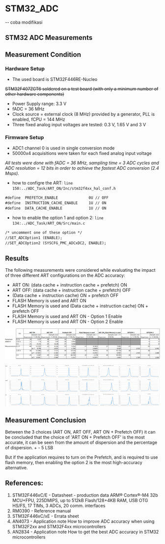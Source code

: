 # STM32_ADC
-- coba modifikasi
## STM32 ADC Measurements

## Measurement Condition
### Hardware Setup
- The used board is STM32F446RE-Nucleo 

~~STM32F407ZGT6 soldered on a test board (with only a minimum number of other
hardware components)~~
- Power Supply range: 3.3 V
- fADC = 36 MHz
- Clock source =  external clock (8 MHz) provided by a generator, PLL is enabled, fCPU = 144 MHz
- Three fixed analog input voltages are tested: 0.3 V, 1.65 V and 3 V
### Firmware Setup
- ADC1 channel 0 is used  in single conversion mode
- 50000x4 acquisitions were taken for each fixed analog input voltage

*All tests were done with fADC = 36 MHz, sampling time = 3 ADC cycles and ADC resolution = 12 bits in order to achieve the fastest ADC conversion (2.4 Msps).*

- how to configre the ART: `line 150:../ADC_Task/ART_ON/Inc/stm32f4xx_hal_conf.h`
``` markdown
#define  PREFETCH_ENABLE              0U // OFF
#define  INSTRUCTION_CACHE_ENABLE     1U // ON
#define  DATA_CACHE_ENABLE            1U // ON
```

- how to enable the option 1 and option 2: `line 134:../ADC_Task/ART_ON/Src/main.c`
``` markdown
/* uncomment one of these option */
//SET_ADCOption1 (ENABLE);
//SET_ADCOption2 (SYSCFG_PMC_ADCxDC2, ENABLE);
```

## Results
The following measurements were considered while evaluating the impact of three different
ART configurations on the ADC accuracy:
- ART ON: (data cache + instruction cache + prefetch) ON
- ART OFF: (data cache + instruction cache + prefetch) OFF
- (Data cache + instruction cache) ON + prefetch OFF
- FLASH Memory is used and ART ON
- FLASH Memory is used and (Data cache + instruction cache) ON + prefetch OFF
- FLASH Memory is used and ART ON - Option 1 Enable
- FLASH Memory is used and ART ON - Option 2 Enable

![alt text](https://github.com/FebbyMadrin/STM32_ADC/blob/master/results/result.PNG "result")

![alt text](https://github.com/FebbyMadrin/STM32_ADC/blob/master/results/result1.PNG "graphics")

## Measurement Conclusion

Between the 3 choices (ART ON, ART OFF, ART ON + Prefetch OFF) it can be concluded that the choice of 'ART ON + Prefetch OFF' is the most accurate, it can be seen from the amount of dispersion and the percentage of dispersion. + - 5 LSB

But if the application requires to turn on the Prefetch, and is required to use flash memory, then enabling the option 2 is the most high-accuracy alternative.

## References:
1. STM32F446xC/E - Datasheet - production data
    ARM® Cortex®-M4 32b MCU+FPU, 225DMIPS, up to 512kB Flash/128+4KB RAM,
    USB OTG HS/FS, 17 TIMs, 3 ADCs, 20 comm. interfaces
2. RM0390 - Reference manual
3. STM32F446xC/xE - Errata sheet
4. AN4073 - Application note
    How to improve ADC accuracy when using STM32F2xx and
    STM32F4xx microcontrollers
5. AN2834 - Application note
    How to get the best ADC accuracy
    in STM32 microcontrollers

<!-- ## Notes:
1. to avoid the unintended disturbance:
    - put the device far away from EMC Sources, like fan laptop
    - the ADC cable must not contacted by another cable, to avoid crosstalk

    - pada counting ke 1800an sering terjadi galat error -->
